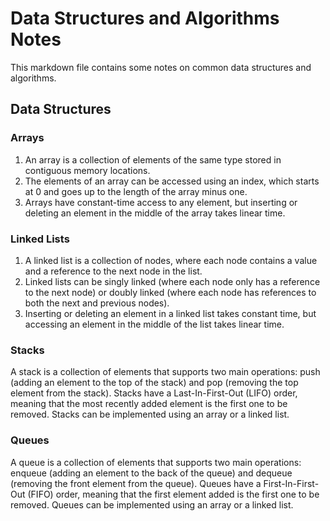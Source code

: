 # Data Structures and Algorithms Notes<br>
This markdown file contains some notes on common data structures and algorithms.<br>
## Data Structures
### Arrays
1. An array is a collection of elements of the same type stored in contiguous memory locations.
2. The elements of an array can be accessed using an index, which starts at 0 and goes up to the length of the array minus one.
3. Arrays have constant-time access to any element, but inserting or deleting an element in the middle of the array takes linear time.
### Linked Lists
1. A linked list is a collection of nodes, where each node contains a value and a reference to the next node in the list.
2. Linked lists can be singly linked (where each node only has a reference to the next node) or doubly linked (where each node has references to both the next and previous nodes).
3. Inserting or deleting an element in a linked list takes constant time, but accessing an element in the middle of the list takes linear time.
### Stacks
A stack is a collection of elements that supports two main operations: push (adding an element to the top of the stack) and pop (removing the top element from the stack).
Stacks have a Last-In-First-Out (LIFO) order, meaning that the most recently added element is the first one to be removed.
Stacks can be implemented using an array or a linked list.
### Queues
A queue is a collection of elements that supports two main operations: enqueue (adding an element to the back of the queue) and dequeue (removing the front element from the queue).
Queues have a First-In-First-Out (FIFO) order, meaning that the first element added is the first one to be removed.
Queues can be implemented using an array or a linked list.
